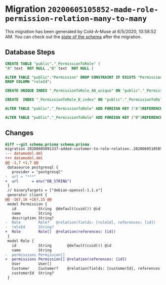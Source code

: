 # Migration `20200605105852-made-role-permission-relation-many-to-many`

This migration has been generated by Cold-A-Muse at 6/5/2020, 10:58:52 AM.
You can check out the [state of the schema](./schema.prisma) after the migration.

## Database Steps

```sql
CREATE TABLE "public"."_PermissionToRole" (
"A" text  NOT NULL ,"B" text  NOT NULL )

ALTER TABLE "public"."Permission" DROP CONSTRAINT IF EXiSTS "Permission_roleId_fkey",
DROP COLUMN "roleId";

CREATE UNIQUE INDEX "_PermissionToRole_AB_unique" ON "public"."_PermissionToRole"("A","B")

CREATE  INDEX "_PermissionToRole_B_index" ON "public"."_PermissionToRole"("B")

ALTER TABLE "public"."_PermissionToRole" ADD FOREIGN KEY ("A")REFERENCES "public"."Permission"("id") ON DELETE CASCADE  ON UPDATE CASCADE

ALTER TABLE "public"."_PermissionToRole" ADD FOREIGN KEY ("B")REFERENCES "public"."Role"("id") ON DELETE CASCADE  ON UPDATE CASCADE
```

## Changes

```diff
diff --git schema.prisma schema.prisma
migration 20200605091337-added-customer-to-role-relation..20200605105852-made-role-permission-relation-many-to-many
--- datamodel.dml
+++ datamodel.dml
@@ -1,7 +1,7 @@
 datasource postgresql {
   provider = "postgresql"
-  url = "***"
+  url      = env("DB_STRING")
 }
 // binaryTargets = ["debian-openssl-1.1.x"]
 generator client {
@@ -167,16 +167,15 @@
 model Permission {
   id          String  @default(cuid()) @id
   name        String
   description String?
-  Role        Role?   @relation(fields: [roleId], references: [id])
-  roleId      String?
+  Role        Role[]  @relation(references: [id])
 }
 model Role {
   id          String       @default(cuid()) @id
   name        String
-  permissions Permission[]
+  permissions Permission[] @relation(references: [id])
   User        User[]
   Customer    Customer?    @relation(fields: [customerId], references: [id])
   customerId  String?
 }
```


